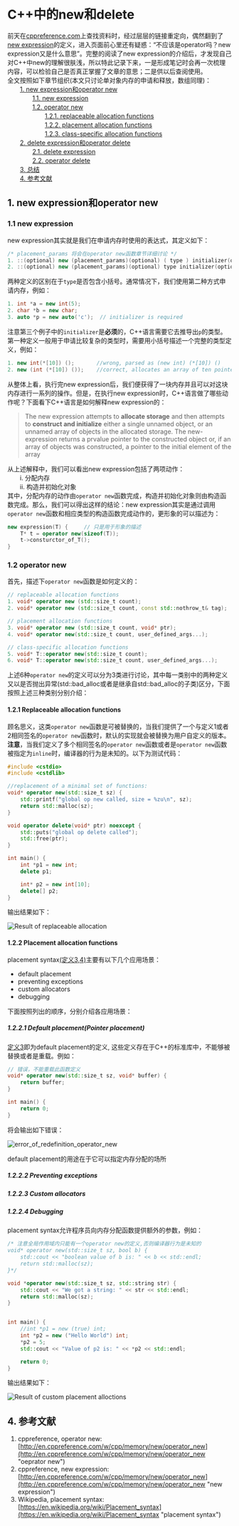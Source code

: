 # C++中的new和delete

前天在[cppreference.com](http://en.cppreference.com/w/ "cppreference.com")上查找资料时，经过层层的链接重定向，偶然翻到了[new expression](http://en.cppreference.com/w/cpp/language/new "new expression")的定义，进入页面前心里还有疑惑：“不应该是operator吗？new expression又是什么意思”。完整的阅读了new expression的介绍后，才发现自己对C++中new的理解很肤浅，所以特此记录下来，一是形成笔记时会再一次梳理内容，可以检验自己是否真正掌握了文章的意思；二是供以后查阅使用。<br />
全文按照如下章节组织(本文只讨论单对象内存的申请和释放，数组同理)：<br />
　　[1. new expression和operator new](#section_1) <br />
　　　　[1.1. new expression](#sub_section_1_1) <br />
　　　　[1.2. operator new](#sub_section_1_2) <br />
　　　　　　[1.2.1. replaceable allocation functions](#sub_section_1_2_1) <br />
　　　　　　[1.2.2. placement allocation functions](#sub_section_1_2_2) <br />
　　　　　　[1.2.3. class-specific allocation functions](#sub_section_1_2_3) <br />
　　[2. delete expression和operator delete](#section_2) <br />
　　　　[2.1. delete expression](#sub_section_2_1) <br />
　　　　[2.2. operator delete](#sub_section_2_2) <br />
　　[3. 总结](#section_3) <br />
　　[4. 参考文献](#section_4) <br />

## <span id="section_1"> 1. new expression和operator new </span>
### <span id="sub_section_1_1"> 1.1 new expression </span>
new expression其实就是我们在申请内存时使用的表达式，其定义如下：

```C++
/* placement_params 将会在operator new函数章节详细讨论 */
1. ::(optional) new (placement_params)(optional) ( type ) initializer(optional)
2. ::(optional) new (placement_params)(optional) type initializer(optional)
```
两种定义的区别在于`type`是否包含小括号。通常情况下，我们使用第二种方式申请内存，例如：

```C++
1. int *a = new int(5);
2. char *b = new char;
3. auto *p = new auto('c');  // initializer is required
```
注意第三个例子中的`initializer`是**必须**的，C++语言需要它去推导出`p`的类型。
第一种定义一般用于申请比较复杂的类型时，需要用小括号描述一个完整的类型定义，例如：

```C++
1. new int(*[10]) ();		//wrong, parsed as (new int) (*[10]) ()
2. new (int (*[10]) ());	//correct, allocates an array of ten pointers to function
```
从整体上看，执行完new expression后，我们便获得了一块内存并且可以对这块内存进行一系列的操作。但是，在执行new expression时，C++语言做了哪些动作呢？下面看下C++语言是如何解释new expression的：
> The new expression attempts to **allocate storage** and then attempts to **construct and initialize** either a single unnamed object, or an unnamed array of objects in the allocated storage. The new-expression returns a prvalue pointer to the constructed object or, if an array of objects was constructed, a pointer to the initial element of the array

从上述解释中，我们可以看出new expression包括了两项动作：<br/>
　　i.  分配内存<br/>
　　ii. 构造并初始化对象<br/>
其中，分配内存的动作由`operator new`函数完成，构造并初始化对象则由构造函数完成。那么，我们可以得出这样的结论：new expression其实是通过调用`operator new`函数和相应类型的构造函数完成动作的，更形象的可以描述为：

```C++
new expression(T) {		// 只是用于形象的描述
    T* t = operator new(sizeof(T));
    t->consturctor_of_T();
}
```

### <span id="sub_section_1_2"> 1.2 operator new </span>
<span id="operator_new_define"> 首先，描述下`operator new`函数是如何定义的：</span>

```C++
// replaceable allocation functions
1. void* operator new (std::size_t count);
2. void* operator new (std::size_t count, const std::nothrow_t& tag);

// placement allocation functions
3. void* operator new (std::size_t count, void* ptr);
4. void* operator new(std::size_t count, user_defined_args...);

// class-specific allocation functions
5. void* T::operator new(std::size_t count);
6. void* T::operator new(std::size_t count, user_defined_args...);
```
上述6种`operator new`的定义可以分为3类进行讨论，其中每一类别中的两种定义又以是否抛出异常(std::bad_alloc或者是继承自std::bad_alloc的子类)区分，下面按照上述三种类别分别介绍：

#### <span id="sub_section_1_2_1"> 1.2.1 Replaceable allocation functions </span>
顾名思义，这类`operator new`函数是可被替换的，当我们提供了一个与定义1或者2相同签名的`operator new`函数时，默认的实现就会被替换为用户自定义的版本。**注意**，当我们定义了多个相同签名的`operator new`函数或者是`operator new`函数被指定为`inline`时，编译器的行为是未知的。以下为测试代码：
```C++
#include <cstdio>
#include <cstdlib>

//replacement of a minimal set of functions:
void* operator new(std::size_t sz) {
    std::printf("global op new called, size = %zu\n", sz);
    return std::malloc(sz);
}

void operator delete(void* ptr) noexcept {
    std::puts("global op delete called");
    std::free(ptr);
}

int main() {
    int *p1 = new int;
    delete p1;

    int* p2 = new int[10];
    delete[] p2;
}
```
输出结果如下：

![Result of replaceable allocation](/home/allen/Pictures/example_code_replaceable_new.png)

#### <span id="sub_section_1_2_2">1.2.2 Placement allocation functions </span>
placement syntax[(定义3,4)](#operator_new_define)主要有以下几个应用场景： 

- default placement
- preventing exceptions
- custom allocators
- debugging

下面按照列出的顺序，分别介绍各应用场景：
##### 1.2.2.1 Default placement(Pointer placement)
[定义3](#operator_new_define)即为default placement的定义, 这些定义存在于C++的标准库中，不能够被替换或者是重载。例如：
```C++
// 错误，不能重载此函数定义
void* operator new(std::size_t sz, void* buffer) {
    return buffer;
}

int main() {
    return 0;
}
```
将会输出如下错误：

![error_of_redefinition_operator_new](/home/allen/Pictures/error_of_redefinition_operator_new.png)

default placement的用途在于它可以指定内存分配的场所

##### 1.2.2.2 Preventing exceptions

##### 1.2.2.3 Custom allocators

##### 1.2.2.4 Debugging

placement syntax允许程序员向内存分配函数提供额外的参数，例如：
```C++
/* 注意全局作用域内只能有一个operator new的定义,否则编译器行为是未知的
void* operator new(std::size_t sz, bool b) {
    std::cout << "boolean value of b is: " << b << std::endl;
    return std::malloc(sz);
}*/

void *operator new(std::size_t sz, std::string str) {
    std::cout << "We got a string: " << str << std::endl;
    return std::malloc(sz);
}


int main() {
    //int *p1 = new (true) int; 
    int *p2 = new ("Hello World") int;
    *p2 = 5;
    std::cout << "Value of p2 is: " << *p2 << std::endl;

    return 0;
}
```
输出结果如下：

![Result of custom placement alloctions](/home/allen/Pictures/custom_placement_allocations.png)




## <span id="section_4">4. 参考文献 </span>
1. cppreference, operator new: [http://en.cppreference.com/w/cpp/memory/new/operator_new](http://en.cppreference.com/w/cpp/memory/new/operator_new "oeprator new") <br/>
2. cppreference, new expression: [http://en.cppreference.com/w/cpp/memory/new/operator_new](http://en.cppreference.com/w/cpp/memory/new/operator_new "new expression") <br/>
3. Wikipedia, placement syntax: [https://en.wikipedia.org/wiki/Placement_syntax](https://en.wikipedia.org/wiki/Placement_syntax "placement syntax") <br/>

[1]: #operator_new_define "operator new的定义"